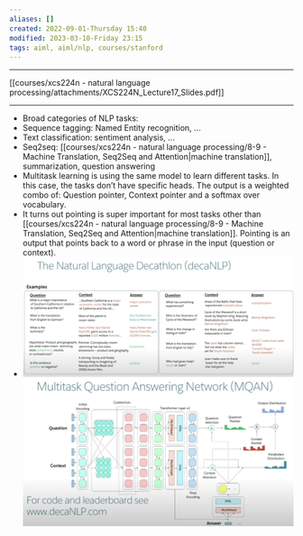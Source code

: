 ```yaml
---
aliases: []
created: 2022-09-01-Thursday 15:40
modified: 2023-03-10-Friday 23:15
tags: aiml, aiml/nlp, courses/stanford
---
```



---

[[courses/xcs224n - natural language processing/attachments/XCS224N_Lecture17_Slides.pdf]]

---

- Broad categories of NLP tasks:
- Sequence tagging: Named Entity recognition, ...
- Text classification: sentiment analysis, ...
- Seq2seq: [[courses/xcs224n - natural language processing/8-9 - Machine Translation, Seq2Seq and Attention|machine translation]], summarization, question answering
- Multitask learning is using the same model to learn different tasks. In this case, the tasks don’t have specific heads. The output is a weighted combo of: Question pointer, Context pointer and a softmax over vocabulary.
- It turns out pointing is super important for most tasks other than [[courses/xcs224n - natural language processing/8-9 - Machine Translation, Seq2Seq and Attention|machine translation]]. Pointing is an output that points back to a word or phrase in the input (question or context).
- ![450](courses/xcs224n%20-%20natural%20language%20processing/attachments/image47.png)![450](courses/xcs224n%20-%20natural%20language%20processing/attachments/image40.png)
